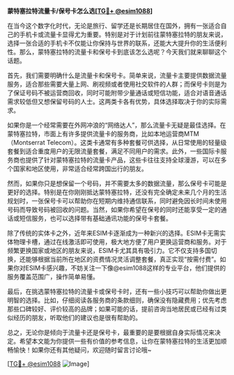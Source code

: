 **蒙特塞拉特流量卡/保号卡怎么选[[TG💪+ @esim1088](https://t.me/s/esim1088)]**

在当今这个数字化时代，无论是旅行、留学还是长期居住在国外，拥有一张适合自己的手机卡或流量卡显得尤为重要。特别是对于计划前往蒙特塞拉特的朋友来说，选择一张合适的手机卡不仅能让你保持与世界的联系，还能大大提升你的生活便利性。那么，蒙特塞拉特的流量卡和保号卡到底该怎么选呢？今天我们就来聊聊这个话题。

首先，我们需要明确什么是流量卡和保号卡。简单来说，流量卡主要提供数据流量服务，适合那些需要大量上网、刷视频或者使用社交软件的人群；而保号卡则是为了保证号码不被运营商回收，同时可能附带少量通话或短信功能，适合对语音通话需求较低但又想保留号码的人士。这两类卡各有优势，具体选择取决于你的实际需求。

如果你是一个经常需要在外网冲浪的“网络达人”，那么流量卡无疑是最佳选择。在蒙特塞拉特，市面上有许多提供流量卡的服务商，比如本地运营商MTM（Montserrat Telecom）。这类卡通常有多种套餐可供选择，从日常使用的轻量级套餐到适合重度用户的无限流量套餐，满足不同用户的需求。此外，一些国际卡服务商也提供了针对蒙特塞拉特的流量卡产品，这些卡往往支持全球漫游，可以在多个国家和地区使用，非常适合经常跨国出行的朋友。

然而，如果你只是想保留一个号码，并不需要太多的数据流量，那么保号卡可能是更好的选择。特别是在你刚刚抵达蒙特塞拉特，还没有完全确定未来几个月的生活规划时，一张保号卡可以帮助你在短期内维持通信联系，同时避免因长时间未使用号码而导致号码被回收的问题。当然，如果你希望在保号的同时还能享受一定的通话或短信服务，也可以选择带有基础通讯功能的保号卡套餐。

除了传统的实体卡之外，近年来ESIM卡逐渐成为一种新兴的选择。ESIM卡无需实体物理卡槽，通过在线激活即可使用，极大地方便了用户更换运营商和服务。对于频繁更换国家或地区的朋友来说，ESIM卡尤其具有吸引力。它不仅支持多国切换，还能够根据当前所在地区的资费情况灵活调整套餐，真正实现“按需付费”。如果你对ESIM卡感兴趣，不妨关注一下像@esim1088这样的专业平台，他们提供的服务覆盖范围广，操作简单易懂。

最后，在挑选蒙特塞拉特的流量卡或保号卡时，还有一些小技巧可以帮助你做出更明智的选择。比如，仔细阅读各服务商的条款细则，确保没有隐藏费用；优先考虑那些口碑较好、评价较高的品牌；如果可能的话，提前咨询当地居民或已经有过类似经历的朋友，听取他们的建议也是很有帮助的。

总之，无论你是倾向于流量卡还是保号卡，最重要的是要根据自身实际情况来决定。希望本文能为你提供一些有价值的参考信息，让你在蒙特塞拉特的生活更加顺畅愉快！如果你还有其他疑问，欢迎随时留言讨论哦~

[[TG💪+ @esim1088](https://t.me/s/esim1088) ![Image](https://i.postimg.cc/4NQfJmqS/Snipaste-2025-05-13-00-14-12.png)]